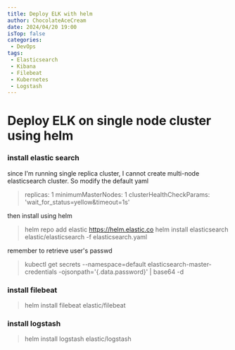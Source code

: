 ```yaml
---
title: Deploy ELK with helm
author: ChocolateAceCream
date: 2024/04/20 19:00
isTop: false
categories:
 - DevOps
tags:
 - Elasticsearch
 - Kibana
 - Filebeat
 - Kubernetes
 - Logstash
---
```


# Deploy ELK on single node cluster using helm <Badge text="Kubernetes" type="warning" />

### install elastic search
since I'm running single replica cluster, I cannot create multi-node elasticsearch cluster. So modify the default yaml
> replicas: 1
minimumMasterNodes: 1
clusterHealthCheckParams: 'wait_for_status=yellow&timeout=1s'

then install using helm
> helm repo add elastic https://helm.elastic.co
> helm install elasticsearch elastic/elasticsearch -f elasticsearch.yaml

remember to retrieve user's passwd
> kubectl get secrets --namespace=default elasticsearch-master-credentials -ojsonpath='{.data.password}' | base64 -d

### install filebeat
> helm install filebeat elastic/filebeat


### install logstash
> helm install logstash elastic/logstash

